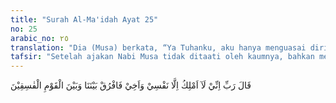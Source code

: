 ```yaml
---
title: "Surah Al-Ma'idah Ayat 25"
no: 25
arabic_no: ٢٥
translation: "Dia (Musa) berkata, “Ya Tuhanku, aku hanya menguasai diriku sendiri dan saudaraku. Sebab itu pisahkanlah antara kami dengan orang-orang yang fasik itu.”"
tafsir: "Setelah ajakan Nabi Musa tidak ditaati oleh kaumnya, bahkan mereka menolaknya, maka Nabi Musa menyatakan keluhannya kepada Allah bahwa ia tidak dapat menguasai kaumnya. Karenanya Musa a.s. mohon kepada Allah agar Musa dan suadaranya di satu pihak dan kaumnya di pihak yang lain dipisahkan dan mohon kepada Allah agar memberikan keputusan yang adil. Maka apabila kaumnya yang fasik itu akan disiksa, hendaklah Nabi Musa dan saudara-saudaranya diselamatkan dari siksaan itu."
---
```

قَالَ رَبِّ اِنِّيْ لَآ اَمْلِكُ اِلَّا نَفْسِيْ وَاَخِيْ فَافْرُقْ بَيْنَنَا وَبَيْنَ الْقَوْمِ الْفٰسِقِيْنَ